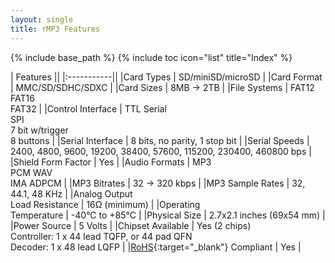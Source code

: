 ```yaml
---
layout: single
title: rMP3 Features
---
```

{% include base_path %}
{% include toc icon="list" title="Index" %}

|  Features  ||
|:-----------||
|Card Types         |  SD/miniSD/microSD  |
|Card Format        |  MMC/SD/SDHC/SDXC  |
|Card Sizes         |  8MB → 2TB  |
|File Systems       |  FAT12<br />FAT16<br />FAT32  |
|Control Interface  |  TTL Serial<br />SPI<br />7 bit w/trigger<br />8 buttons  |
|Serial Interface   |  8 bits, no parity, 1 stop bit  |
|Serial Speeds      |  2400, 4800, 9600, 19200, 38400, 57600, 115200, 230400, 460800 bps  |
|Shield Form Factor |  Yes  |
|Audio Formats      |  MP3<br />PCM WAV<br />IMA ADPCM  |
|MP3 Bitrates       |  32 → 320 kbps  |
|MP3 Sample Rates   |  32, 44.1, 48 KHz  |
|Analog Output<br />Load Resistance  |  16Ω (minimum)  |
|Operating<br />Temperature  |  -40°C to +85°C  |
|Physical Size      |  2.7x2.1 inches (69x54 mm)  |
|Power Source       |  5 Volts  |
|Chipset Available  |  Yes (2 chips)<br />Controller: 1 x 44 lead TQFP, or 44 pad QFN<br />Decoder: 1 x 48 lead LQFP  |
|[RoHS](http://en.wikipedia.org/wiki/RoHS){:target="_blank"} Compliant  |  Yes  |

